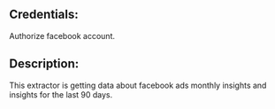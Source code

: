 ## Credentials:
Authorize facebook account.

## Description:
This extractor is getting data about facebook ads monthly insights and insights for the last 90 days.